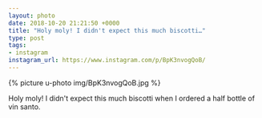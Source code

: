 ```yaml
---
layout: photo
date: 2018-10-20 21:21:50 +0000
title: "Holy moly! I didn't expect this much biscotti…"
type: post
tags:
- instagram
instagram_url: https://www.instagram.com/p/BpK3nvogQoB/
---
```


{% picture u-photo img/BpK3nvogQoB.jpg %}

Holy moly! I didn't expect this much biscotti when I ordered a half bottle of vin santo.
